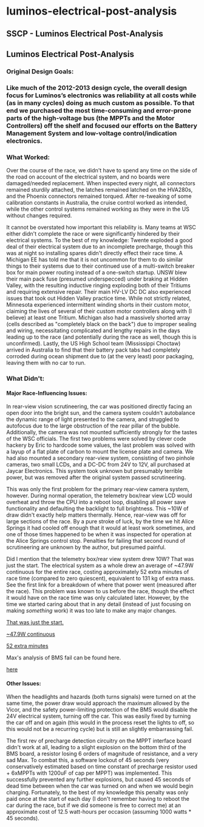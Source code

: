 # luminos-electrical-post-analysis

## SSCP - Luminos Electrical Post-Analysis

## Luminos Electrical Post-Analysis

### Original Design Goals:&#x20;

### &#x20;   Like much of the 2012-2013 design cycle, the overall design focus for Luminos’s electronics was reliability at all costs while (as in many cycles) doing as much custom as possible. To that end we purchased the most time-consuming and error-prone parts of the high-voltage bus (the MPPTs and the Motor Controllers) off the shelf and focused our efforts on the Battery Management System and low-voltage control/indication electronics.&#x20;

### What Worked:

&#x20;   Over the course of the race, we didn't have to spend any time on the side of the road on account of the electrical system, and no boards were damaged/needed replacement. When inspected every night, all connectors remained sturdily attached, the latches remained latched on the HVA280s, and the Phoenix connectors remained torqued. After re-tweaking of some calibration constants in Australia, the cruise control worked as intended, while the other control systems remained working as they were in the US without changes required.&#x20;

&#x20;  &#x20;

&#x20;   It cannot be overstated how important this reliability is. Many teams at WSC either didn't complete the race or were significantly hindered by their electrical systems. To the best of my knowledge: Twente exploded a good deal of their electrical system due to an incomplete precharge, though this was at night so installing spares didn't directly effect their race time. A Michigan EE has told me that it is not uncommon for them to do similar things to their systems due to their continued use of a multi-switch breaker box for main power routing instead of a one-switch startup. UNSW blew their main pack fuse (presumed underspecced) under braking at Hidden Valley, with the resulting inductive ringing exploding both of their Tritiums and requiring extensive repair. Their main HV-LV DC DC also experienced issues that took out Hidden Valley practice time. While not strictly related, Minnesota experienced intermittent winding shorts in their custom motor, claiming the lives of several of their custom motor controllers along with (I believe) at least one Tritium. Michigan also had a massively shorted array (cells described as "completely black on the back") due to improper sealing and wiring, necessitating complicated and lengthy repairs in the days leading up to the race (and potentially during the race as well, though this is unconfirmed). Lastly, the US High School team (Mississippi Choctaw) arrived in Australia to find that their battery pack tabs had completely corroded during ocean shipment due to (at the very least) poor packaging, leaving them with no car to run.&#x20;

### What Didn't:

#### Major Race-Influencing Issues:

&#x20;   In rear-view vision scrutineering, the car was positioned directly facing an open door into the bright sun, and the camera system couldn't autobalance the dynamic range of light presented to the camera, and struggled to autofocus due to the large obstruction of the rear pillar of the bubble. Additionally, the camera was not mounted sufficiently strongly for the tastes of the WSC officials. The first two problems were solved by clever code hackery by Eric to hardcode some values, the last problem was solved with a layup of a flat plate of carbon to mount the license plate and camera. We had also mounted a secondary rear-view system, consisting of two pinhole cameras, two small LCDs, and a DC-DC from 24V to 12V, all purchased at Jaycar Electronics. This system took unknown but presumably terrible power, but was removed after the original system passed scrutineering. &#x20;

&#x20;   This was only the first problem for the primary rear-view camera system, however. During normal operation, the telemetry box/rear view LCD would overheat and throw the CPU into a reboot loop, disabling all power save functionality and defaulting the backlight to full brightness. This \~10W of draw didn't exactly help matters thermally. Hence, rear-view was off for large sections of the race. By a pure stroke of luck, by the time we hit Alice Springs it had cooled off enough that it would at least work sometimes, and one of those times happened to be when it was inspected for operation at the Alice Springs control stop. Penalties for failing that second round of scrutineering are unknown by the author, but presumed painful.&#x20;

&#x20;   Did I mention that the telemetry box/rear view system drew 10W? That was just the start. The electrical system as a whole drew an average of \~47.9W continuous for the entire race, costing approximately 52 extra minutes of race time (compared to zero quiescent), equivalent to 131 kg of extra mass. See the first link for a breakdown of where that power went (measured after the race). This problem was known to us before the race, though the effect it would have on the race time was only calculated later. However, by the time we started caring about that in any detail (instead of just focusing on making _something_ work) it was too late to make any major changes.   &#x20;

[That was just the start.](http://i.imgur.com/cx9gk.gif)

[\~47.9W continuous](../../../../../../stanford.edu/testduplicationsscp/home/sscp-2012-2013/electrical-2012-2013/luminos-low-voltage-electrical-draw/)

[52 extra minutes](../../../../../../stanford.edu/testduplicationsscp/home/general-design-principles/design-metrics/)

Max's analysis of BMS fail can be found here.

[here](../../../../../../stanford.edu/testduplicationsscp/home/sscp-2012-2013/electrical-2012-2013/electrical-systems/bms-7/)

#### Other Issues:

&#x20;   When the headlights and hazards (both turns signals) were turned on at the same time, the power draw would approach the maximum allowed by the Vicor, and the safety power-limiting protection of the BMS would disable the 24V electrical system, turning off the car. This was easily fixed by turning the car off and on again (this would in the process reset the lights to off, so this would not be a recurring cycle) but is still an slightly embarrassing fail.     &#x20;

&#x20;   The first rev of precharge detection circuitry on the MPPT interface board didn't work at all, leading to a slight explosion on the bottom third of the BMS board, a resistor losing 6 orders of magnitude of resistance, and a very sad Max. To combat this, a software lockout of 45 seconds (very conservatively estimated based on time constant of precharge resistor used + 6xMPPTs with 1200uF of cap per MPPT) was implemented. This successfully prevented any further explosions, but caused 45 seconds of dead time between when the car was turned on and when we would begin charging. Fortunately, to the best of my knowledge this penalty was only paid once at the start of each day (I don't remember having to reboot the car during the race, but if we did someone is free to correct me) at an approximate cost of 12.5 watt-hours per occasion (assuming 1000 watts \* 45 seconds).&#x20;
